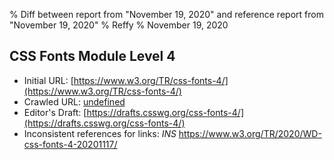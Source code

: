% Diff between report from "November 19, 2020" and reference report from "November 19, 2020"
% Reffy
% November 19, 2020

## CSS Fonts Module Level 4

- Initial URL: [https://www.w3.org/TR/css-fonts-4/](https://www.w3.org/TR/css-fonts-4/)
- Crawled URL: [undefined](undefined)
- Editor's Draft: [https://drafts.csswg.org/css-fonts-4/](https://drafts.csswg.org/css-fonts-4/)
- Inconsistent references for links: *INS* https://www.w3.org/TR/2020/WD-css-fonts-4-20201117/


